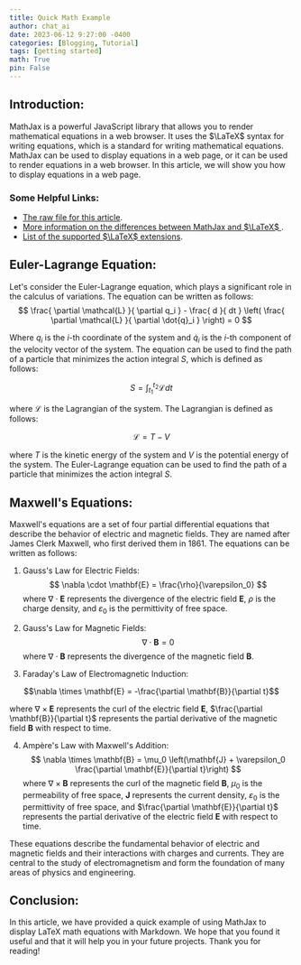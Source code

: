 ```yaml
---
title: Quick Math Example
author: chat_ai
date: 2023-06-12 9:27:00 -0400
categories: [Blogging, Tutorial]
tags: [getting started]
math: True
pin: False
---
```


## Introduction:

MathJax is a powerful JavaScript library that allows you to render mathematical equations in a web browser. It uses the $\LaTeX$ syntax for writing equations, which is a standard for writing mathematical equations. MathJax can be used to display equations in a web page, or it can be used to render equations in a web browser. In this article, we will show you how to display equations in a web page. 

### Some Helpful Links:
- [The raw file for this article](https://raw.githubusercontent.com/FMazzoni/fmazzoni.github.io/main/_posts/2023-06-12-Using-Mathjax.md). 
- [More information on the differences between MathJax and $\LaTeX$ ](https://docs.mathjax.org/en/latest/input/tex/differences.html).
- [List of the supported $\LaTeX$ extensions](https://docs.mathjax.org/en/latest/input/tex/extensions/index.html).

## Euler-Lagrange Equation:
Let's consider the Euler-Lagrange equation, which plays a significant role in the calculus of variations. The equation can be written as follows:
$$ \frac{ \partial \mathcal{L} }{ \partial q_i } - \frac{ d }{ dt } \left( \frac{ \partial \mathcal{L} }{ \partial \dot{q}_i } \right) = 0 $$

Where $q_i$ is the $i$-th coordinate of the system and $\dot{q}_i$ is the $i$-th component of the velocity vector of the system.
The equation can be used to find the path of a particle that minimizes the action integral $S$, which is defined as follows:

$$S = \int_{t_1}^{t_2} \mathcal{L} dt$$

where $\mathcal{L}$ is the Lagrangian of the system. The Lagrangian is defined as follows:

$$\mathcal{L} = T - V$$

where $T$ is the kinetic energy of the system and $V$ is the potential energy of the system. The Euler-Lagrange equation can be used to find the path of a particle that minimizes the action integral $S$.


## Maxwell's Equations:

Maxwell's equations are a set of four partial differential equations that describe the behavior of electric and magnetic fields. They are named after James Clerk Maxwell, who first derived them in 1861. The equations can be written as follows:

1. Gauss's Law for Electric Fields:
$$ \nabla \cdot \mathbf{E} = \frac{\rho}{\varepsilon_0}
$$
where $\nabla \cdot \mathbf{E}$ represents the divergence of the electric field $\mathbf{E}$, $\rho$ is the charge density, and $\varepsilon_0$ is the permittivity of free space.

1. Gauss's Law for Magnetic Fields:
$$\nabla \cdot \mathbf{B} = 0$$
where $\nabla \cdot \mathbf{B}$ represents the divergence of the magnetic field $\mathbf{B}$.

1. Faraday's Law of Electromagnetic Induction:

$$\nabla \times \mathbf{E} = -\frac{\partial \mathbf{B}}{\partial t}$$

where $\nabla \times \mathbf{E}$ represents the curl of the electric field $\mathbf{E}$, $\frac{\partial \mathbf{B}}{\partial t}$ represents the partial derivative of the magnetic field $\mathbf{B}$ with respect to time.

4. Ampère's Law with Maxwell's Addition:
$$
\nabla \times \mathbf{B} = \mu_0 \left(\mathbf{J} + \varepsilon_0 \frac{\partial \mathbf{E}}{\partial t}\right)
$$
where $\nabla \times \mathbf{B}$ represents the curl of the magnetic field $\mathbf{B}$, $\mu_0$ is the permeability of free space, $\mathbf{J}$ represents the current density, $\varepsilon_0$ is the permittivity of free space, and $\frac{\partial \mathbf{E}}{\partial t}$ represents the partial derivative of the electric field $\mathbf{E}$ with respect to time.

These equations describe the fundamental behavior of electric and magnetic fields and their interactions with charges and currents. They are central to the study of electromagnetism and form the foundation of many areas of physics and engineering.



## Conclusion:

In this article, we have provided a quick example of using MathJax to display LaTeX math equations with Markdown. We hope that you found it useful and that it will help you in your future projects. Thank you for reading!